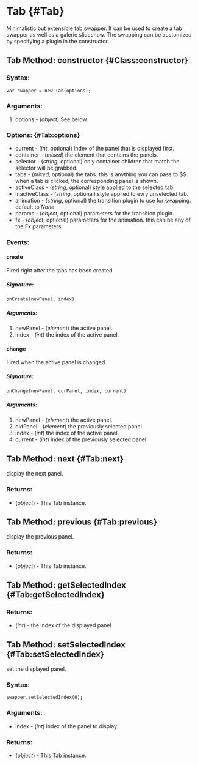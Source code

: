 Tab {#Tab}
============

Minimalistic but extensible tab swapper. It can be used to create a tab swapper as well as a galerie slideshow. The swapping can be customized by specifying a plugin in the constructor.

Tab Method: constructor {#Class:constructor}
---------------------

### Syntax:

	var swapper = new Tab(options);


### Arguments:

1. options - (*object*) See below.

### Options: {#Tab:options}

* current  - (*int*, optional) index of the panel that is displayed first.
* container  - (*mixed*) the element that contains the panels.
* selector  - (*string*, optional) only container children that match the selector will be grabbed.
* tabs  - (*mixed*, optional) the tabs. this is anything you can pass to $$. when a tab is clicked, the corresponding panel is shown.
* activeClass  - (*string*, optional) style applied to the selected tab.
* inactiveClass  - (*string*, optional) style applied to evry unselected tab.
* animation  - (*string*, optional) the transition plugin to use for swapping. default to *None*
* params - (*object*, optional) parameters for the transition plugin.
* fx - (*object*, optional) parameters for the animation. this can be any of the Fx parameters.


### Events:

#### create

Fired right after the tabs has been created.

##### Signature:

	onCreate(newPanel, index)

##### Arguments:

1. newPanel - (*element*) the active panel.
2. index - (*int*) the index of the active panel.

#### change

Fired when the active panel is changed.

##### Signature:

	onChange(newPanel, curPanel, index, current)

##### Arguments:

1. newPanel - (*element*) the active panel.
2. oldPanel - (*element*) the previously selected panel.
3. index - (*int*) the index of the active panel.
4. current - (*int*) index of the previously selected panel.


Tab Method: next {#Tab:next}
----------------------------

display the next panel.

### Returns:

* (*object*) - This Tab instance.

Tab Method: previous {#Tab:previous}
----------------------------

display the previous panel.

### Returns:

* (*object*) - This Tab instance.

Tab Method: getSelectedIndex {#Tab:getSelectedIndex}
----------------------------

### Returns:

* (*int*) - the index of the displayed panel

Tab Method: setSelectedIndex {#Tab:setSelectedIndex}
----------------------------

set the displayed panel.

### Syntax:

	swapper.setSelectedIndex(0);

### Arguments:

- index - (*int*) index of the panel to display.

### Returns:

* (*object*) - This Tab instance.